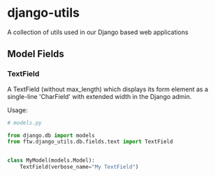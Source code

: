 # django-utils
A collection of utils used in our Django based web applications

## Model Fields

### TextField

A TextField (without max_length) which displays its form element as a single-line 'CharField' with extended width in the Django admin.

Usage:

```python
# models.py

from django.db import models
from ftw.django_utils.db.fields.text import TextField


class MyModel(models.Model):
    TextField(verbose_name="My TextField")
```
